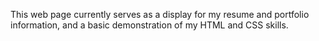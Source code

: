 This web page currently serves as a display for my resume and portfolio information, and a basic demonstration of my HTML and CSS skills.